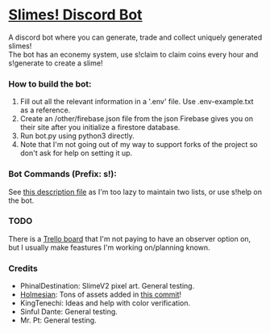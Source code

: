 # [Slimes! Discord Bot](https://slimes.lavask.in)

A discord bot where you can generate, trade and collect uniquely generated slimes! \
The bot has an econemy system, use s!claim to claim coins every hour and s!generate to create a slime!

### **How to build the bot**:
1. Fill out all the relevant information in a '.env' file. Use .env-example.txt as a reference.
2. Create an /other/firebase.json file from the json Firebase gives you on their site after you initialize a firestore database.
1. Run bot.py using python3 directly.
1. Note that I'm not going out of my way to support forks of the project so don't ask for help on setting it up.

### **Bot Commands (Prefix: s!)**:
See [this description file](https://github.com/Lavaskin/slimes-bot/blob/main/other/commands.json) as I'm too lazy to maintain two lists, or use s!help on the bot.

### **TODO**
There is a [Trello board](https://trello.com/invite/b/PQAkZuv1/9c4206afa51bd6153ae5931649f0bfd8/slimes) that I'm not paying to have an observer option on, but I usually make feastures I'm working on/planning known.

### **Credits**
- PhinalDestination: SlimeV2 pixel art. General testing.
- [Holmesian](https://holmesian.carrd.co/ ): Tons of assets added in [this commit](https://github.com/Lavaskin/slimes-bot/commit/e0ab292ff4e4977a9c3004bfe95d3316373c5c93)!
- KingTenechi: Ideas and help with color verification.
- Sinful Dante: General testing.
- Mr. Pt: General testing.

